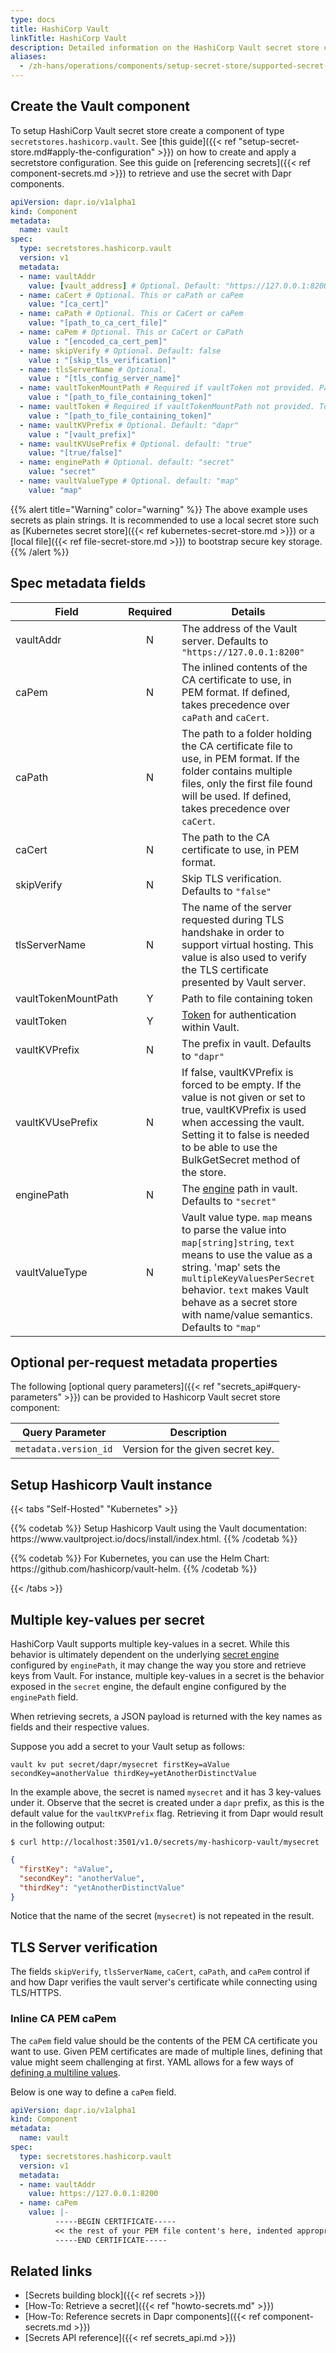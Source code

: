 ```yaml
---
type: docs
title: HashiCorp Vault
linkTitle: HashiCorp Vault
description: Detailed information on the HashiCorp Vault secret store component
aliases:
  - /zh-hans/operations/components/setup-secret-store/supported-secret-stores/hashicorp-vault/
---
```


## Create the Vault component

To setup HashiCorp Vault secret store create a component of type `secretstores.hashicorp.vault`. See [this guide]({{< ref "setup-secret-store.md#apply-the-configuration" >}}) on how to create and apply a secretstore configuration. See this guide on [referencing secrets]({{< ref component-secrets.md >}}) to retrieve and use the secret with Dapr components.

```yaml
apiVersion: dapr.io/v1alpha1
kind: Component
metadata:
  name: vault
spec:
  type: secretstores.hashicorp.vault
  version: v1
  metadata:
  - name: vaultAddr
    value: [vault_address] # Optional. Default: "https://127.0.0.1:8200"
  - name: caCert # Optional. This or caPath or caPem
    value: "[ca_cert]"
  - name: caPath # Optional. This or CaCert or caPem
    value: "[path_to_ca_cert_file]"
  - name: caPem # Optional. This or CaCert or CaPath
    value : "[encoded_ca_cert_pem]"
  - name: skipVerify # Optional. Default: false
    value : "[skip_tls_verification]"
  - name: tlsServerName # Optional.
    value : "[tls_config_server_name]"
  - name: vaultTokenMountPath # Required if vaultToken not provided. Path to token file.
    value : "[path_to_file_containing_token]"
  - name: vaultToken # Required if vaultTokenMountPath not provided. Token value.
    value : "[path_to_file_containing_token]"
  - name: vaultKVPrefix # Optional. Default: "dapr"
    value : "[vault_prefix]"
  - name: vaultKVUsePrefix # Optional. default: "true"
    value: "[true/false]"
  - name: enginePath # Optional. default: "secret"
    value: "secret"
  - name: vaultValueType # Optional. default: "map"
    value: "map"
```

{{% alert title="Warning" color="warning" %}}
The above example uses secrets as plain strings. It is recommended to use a local secret store such as [Kubernetes secret store]({{< ref kubernetes-secret-store.md >}}) or a [local file]({{< ref file-secret-store.md >}}) to bootstrap secure key storage.
{{% /alert %}}

## Spec metadata fields

| Field               | Required | Details                                                                                                                                                                                                                                                                 | Example                           |
| ------------------- | :------: | ----------------------------------------------------------------------------------------------------------------------------------------------------------------------------------------------------------------------------------------------------------------------- | --------------------------------- |
| vaultAddr           |     N    | The address of the Vault server. Defaults to `"https://127.0.0.1:8200"`                                                                                                                                                                                                 | `"https://127.0.0.1:8200"`        |
| caPem               |     N    | The inlined contents of the CA certificate to use, in PEM format. If defined, takes precedence over `caPath` and `caCert`.                                                                                                                                              | See below                         |
| caPath              |     N    | The path to a folder holding the CA certificate file to use, in PEM format. If the folder contains multiple files, only the first file found will be used. If defined, takes precedence over `caCert`.                                                                  | `"path/to/cacert/holding/folder"` |
| caCert              |     N    | The path to the CA certificate to use, in PEM format.                                                                                                                                                                                                                   | `""path/to/cacert.pem"`           |
| skipVerify          |     N    | Skip TLS verification. Defaults to `"false"`                                                                                                                                                                                                                            | `"true"`, `"false"`               |
| tlsServerName       |     N    | The name of the server requested during TLS handshake in order to support virtual hosting. This value is also used to verify the TLS certificate presented by Vault server.                                                                                             | `"tls-server"`                    |
| vaultTokenMountPath |     Y    | Path to file containing token                                                                                                                                                                                                                                           | `"path/to/file"`                  |
| vaultToken          |     Y    | [Token](https://learn.hashicorp.com/tutorials/vault/tokens) for authentication within Vault.                                                                                                                                                                            | `"tokenValue"`                    |
| vaultKVPrefix       |     N    | The prefix in vault. Defaults to `"dapr"`                                                                                                                                                                                                                               | `"dapr"`, `"myprefix"`            |
| vaultKVUsePrefix    |     N    | If false, vaultKVPrefix is forced to be empty. If the value is not given or set to true, vaultKVPrefix is used when accessing the vault. Setting it to false is needed to be able to use the BulkGetSecret method of the store.                                         | `"true"`, `"false"`               |
| enginePath          |     N    | The [engine](https://www.vaultproject.io/api-docs/secret/kv/kv-v2) path in vault. Defaults to `"secret"`                                                                                                                                                                | `"kv"`, `"any"`                   |
| vaultValueType      |     N    | Vault value type. `map` means to parse the value into `map[string]string`, `text` means to use the value as a string. 'map' sets the `multipleKeyValuesPerSecret` behavior. `text` makes Vault behave as a secret store with name/value semantics.  Defaults to `"map"` | `"map"`, `"text"`                 |

## Optional per-request metadata properties

The following [optional query parameters]({{< ref "secrets_api#query-parameters" >}}) can be provided to Hashicorp Vault secret store component:

| Query Parameter       | Description                       |
| --------------------- | --------------------------------- |
| `metadata.version_id` | Version for the given secret key. |

## Setup Hashicorp Vault instance

{{< tabs "Self-Hosted" "Kubernetes" >}}

{{% codetab %}}
Setup Hashicorp Vault using the Vault documentation: https\://www\.vaultproject.io/docs/install/index.html.
{{% /codetab %}}

{{% codetab %}}
For Kubernetes, you can use the Helm Chart: https\://github.com/hashicorp/vault-helm.
{{% /codetab %}}

{{< /tabs >}}

## Multiple key-values per secret

HashiCorp Vault supports multiple key-values in a secret. While this behavior is ultimately dependent on the underlying [secret engine](https://www.vaultproject.io/docs/secrets#secrets-engines) configured by `enginePath`, it may change the way you store and retrieve keys from Vault. For instance, multiple key-values in a secret is the behavior exposed in the `secret` engine, the default engine configured by the `enginePath` field.

When retrieving secrets, a JSON payload is returned with the key names as fields and their respective values.

Suppose you add a secret to your Vault setup as follows:

```shell
vault kv put secret/dapr/mysecret firstKey=aValue secondKey=anotherValue thirdKey=yetAnotherDistinctValue
```

In the example above, the secret is named `mysecret` and it has 3 key-values under it.
Observe that the secret is created under a `dapr` prefix, as this is the default value for the `vaultKVPrefix` flag.
Retrieving it from Dapr would result in the following output:

```shell
$ curl http://localhost:3501/v1.0/secrets/my-hashicorp-vault/mysecret
```

```json
{
  "firstKey": "aValue",
  "secondKey": "anotherValue",
  "thirdKey": "yetAnotherDistinctValue"
}
```

Notice that the name of the secret (`mysecret`) is not repeated in the result.

## TLS Server verification

The fields `skipVerify`, `tlsServerName`, `caCert`, `caPath`, and `caPem` control if and how Dapr verifies the vault server's certificate while connecting using TLS/HTTPS.

### Inline CA PEM caPem

The `caPem` field value should be the contents of the PEM CA certificate you want to use. Given PEM certificates are made of multiple lines, defining that value might seem challenging at first. YAML allows for a few ways of [defining a multiline values](https://yaml-multiline.info/).

Below is one way to define a `caPem` field.

```yaml
apiVersion: dapr.io/v1alpha1
kind: Component
metadata:
  name: vault
spec:
  type: secretstores.hashicorp.vault
  version: v1
  metadata:
  - name: vaultAddr
    value: https://127.0.0.1:8200
  - name: caPem
    value: |-
          -----BEGIN CERTIFICATE-----
          << the rest of your PEM file content's here, indented appropriately. >>
          -----END CERTIFICATE-----
```

## Related links

- [Secrets building block]({{< ref secrets >}})
- [How-To: Retrieve a secret]({{< ref "howto-secrets.md" >}})
- [How-To: Reference secrets in Dapr components]({{< ref component-secrets.md >}})
- [Secrets API reference]({{< ref secrets_api.md >}})

